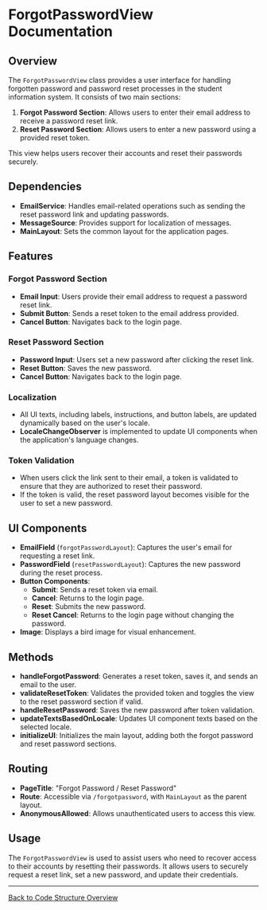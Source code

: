 # ForgotPasswordView Documentation

## Overview

The `ForgotPasswordView` class provides a user interface for handling forgotten password and password reset processes in the student information system. It consists of two main sections:

1. **Forgot Password Section**: Allows users to enter their email address to receive a password reset link.
2. **Reset Password Section**: Allows users to enter a new password using a provided reset token.

This view helps users recover their accounts and reset their passwords securely.

## Dependencies

- **EmailService**: Handles email-related operations such as sending the reset password link and updating passwords.
- **MessageSource**: Provides support for localization of messages.
- **MainLayout**: Sets the common layout for the application pages.

## Features

### Forgot Password Section

- **Email Input**: Users provide their email address to request a password reset link.
- **Submit Button**: Sends a reset token to the email address provided.
- **Cancel Button**: Navigates back to the login page.

### Reset Password Section

- **Password Input**: Users set a new password after clicking the reset link.
- **Reset Button**: Saves the new password.
- **Cancel Button**: Navigates back to the login page.

### Localization

- All UI texts, including labels, instructions, and button labels, are updated dynamically based on the user's locale.
- **LocaleChangeObserver** is implemented to update UI components when the application's language changes.

### Token Validation

- When users click the link sent to their email, a token is validated to ensure that they are authorized to reset their password.
- If the token is valid, the reset password layout becomes visible for the user to set a new password.

## UI Components

- **EmailField** (`forgotPasswordLayout`): Captures the user's email for requesting a reset link.
- **PasswordField** (`resetPasswordLayout`): Captures the new password during the reset process.
- **Button Components**:
    - **Submit**: Sends a reset token via email.
    - **Cancel**: Returns to the login page.
    - **Reset**: Submits the new password.
    - **Reset Cancel**: Returns to the login page without changing the password.
- **Image**: Displays a bird image for visual enhancement.

## Methods

- **handleForgotPassword**: Generates a reset token, saves it, and sends an email to the user.
- **validateResetToken**: Validates the provided token and toggles the view to the reset password section if valid.
- **handleResetPassword**: Saves the new password after token validation.
- **updateTextsBasedOnLocale**: Updates UI component texts based on the selected locale.
- **initializeUI**: Initializes the main layout, adding both the forgot password and reset password sections.

## Routing

- **PageTitle**: "Forgot Password / Reset Password"
- **Route**: Accessible via `/forgotpassword`, with `MainLayout` as the parent layout.
- **AnonymousAllowed**: Allows unauthenticated users to access this view.

## Usage

The `ForgotPasswordView` is used to assist users who need to recover access to their accounts by resetting their passwords. It allows users to securely request a reset link, set a new password, and update their credentials.

---

[Back to Code Structure Overview](../../../code-structure/code-structure.md)
